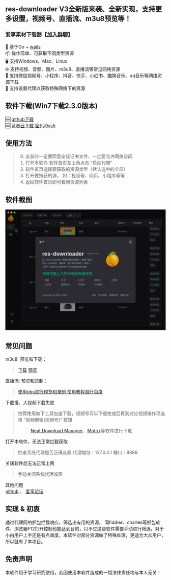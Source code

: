 ## res-downloader  V3全新版来袭、全新实现，支持更多设置，视频号、直播流、m3u8预览等！  
### 爱享素材下载器【[加入群聊](https://qm.qq.com/q/ImE37ayJmc)】

🎯 基于Go + [wails](https://github.com/wailsapp/wails)  
📦 操作简单、可获取不同类型资源  
🖥️ 支持Windows、Mac、Linux  
🌐 支持视频、音频、图片、m3u8、直播流等常见网络资源  
💪 支持微信视频号、小程序、抖音、快手、小红书、酷狗音乐、qq音乐等网络资源下载  
👼 支持设置代理以获取特殊网络下的资源  

## 软件下载(Win7下载2.3.0版本)
🆕 [github下载](https://github.com/putyy/res-downloader/releases)  
🆕 [蓝奏云下载 密码:9vs5](https://wwjv.lanzoum.com/b04wgtfyb)

## 使用方法
> 0. 安装时一定要同意安装证书文件、一定要允许网络访问  
> 1. 打开本软件 软件首页左上角点击 “启动代理”  
> 2. 软件首页选择要获取的资源类型（默认选中的全部）  
> 3. 打开要捕获的源， 如：视频号、网页、小程序等等  
> 4. 返回软件首页即可看到资源列表  

## 软件截图
![](docs/images/show.webp)

## 常见问题
m3u8: 预览和下载：
> [下载](https://m3u8-down.gowas.cn/) [预览](https://m3u8play.com/)

直播流: 预览和录制：
> [使用obs进行预览和录制 使用教程自行百度]( https://obsproject.com/)

下载慢、大视频下载失败
> 推荐使用如下工具加速下载，视频号可以下载完成后再到对应视频操作项选择 “视频解密(视频号)” 按钮
>> [Neat Download Manager](https://www.neatdownloadmanager.com/index.php/en/)、[Motrix](https://motrix.app/download)等软件进行下载

打开本软件，无法正常拦截获取
> 检查系统代理是否正确设置 代理地址：127.0.0.1 端口：8899

关闭软件后无法正常上网
> 手动关闭系统代理设置

其他问题  
[github](https://github.com/putyy/res-downloader/issues)  、 [爱享论坛](https://s.gowas.cn/d/4089)

## 实现 & 初衷
通过代理网络抓包拦截响应，筛选出有用的资源， 同fiddler、charles等抓包软件、浏览器F12打开控制也能达到目的，只不过这些软件需要手动进行筛选，对于小白用户上手还是有点难度，本软件对部分资源做了特殊处理，更适合大众用户，所以就有了本项目。

## 免责声明
本软件用于学习研究使用，若因使用本软件造成的一切法律责任均与本人无关！
